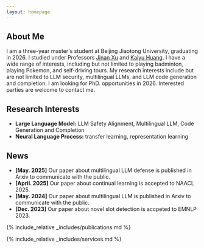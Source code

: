 ```yaml
---
layout: homepage
---
```


## About Me

I am a three-year master's student at Beijing Jiaotong University, graduating in 2026. I studied under Professors [Jinan Xu](https://scholar.google.com/citations?hl=zh-CN&user=wMuW0W4AAAAJ) and [Kaiyu Huang](https://scholar.google.com/citations?user=qAp-hS4AAAAJ&hl=zh-CN&oi=ao). I have a wide range of interests, including but not limited to playing badminton, playing Pokemon, and self-driving tours. My research interests include but are not limited to LLM security, multilingual LLMs, and LLM code generation and completion. I am looking for PhD. opportunities in 2026. Interested parties are welcome to contact me.

## Research Interests

- **Large Language Model:** LLM Safety Alignment, Multilingual LLM, Code Generation and Completion
- **Neural Language Process:** transfer learning, representation learning

## News

- **[May. 2025]** Our paper about multilingual LLM defense is published in Arxiv to communicate with the public.
- **[April. 2025]** Our paper about continual learning is accepted to NAACL 2025.
- **[May. 2024]** Our paper about multilingual LLM is published in Arxiv to communicate with the public.
- **[Dec. 2023]** Our paper about novel slot detection is accpeted to EMNLP 2023.

{% include_relative _includes/publications.md %}

{% include_relative _includes/services.md %}
